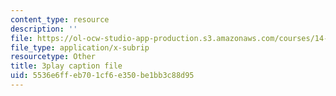 ```yaml
---
content_type: resource
description: ''
file: https://ol-ocw-studio-app-production.s3.amazonaws.com/courses/14-772-development-economics-macroeconomics-spring-2013/5536e6ffeb701cf6e350be1bb3c88d95_Q0Ponv0DBXU.srt
file_type: application/x-subrip
resourcetype: Other
title: 3play caption file
uid: 5536e6ff-eb70-1cf6-e350-be1bb3c88d95
---
```

